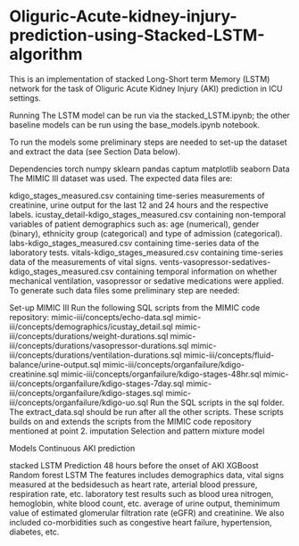 # Oliguric-Acute-kidney-injury-prediction-using-Stacked-LSTM-algorithm
This is an implementation of stacked Long-Short term Memory (LSTM) network for the task of Oliguric Acute Kidney Injury (AKI) prediction in ICU settings.

Running
The LSTM model can be run via the stacked_LSTM.ipynb; the other baseline models can be run using the base_models.ipynb notebook.

To run the models some preliminary steps are needed to set-up the dataset and extract the data (see Section Data below).

Dependencies
torch
numpy
sklearn
pandas
captum
matplotlib
seaborn
Data
The MIMIC III dataset was used. The expected data files are:

kdigo_stages_measured.csv containing time-series measurements of creatinine, urine output for the last 12 and 24 hours and the respective labels.
icustay_detail-kdigo_stages_measured.csv containing non-temporal variables of patient demographics such as: age (numerical), gender (binary), ethnicity group (categorical) and type of admission (categorical).
labs-kdigo_stages_measured.csv containing time-series data of the laboratory tests.
vitals-kdigo_stages_measured.csv containing time-series data of the measurements of vital signs.
vents-vasopressor-sedatives-kdigo_stages_measured.csv containing temporal information on whether mechanical ventilation, vasopressor or sedative medications were applied.
To generate such data files some preliminary step are needed:

Set-up MIMIC III
Run the following SQL scripts from the MIMIC code repository:
mimic-iii/concepts/echo-data.sql
mimic-iii/concepts/demographics/icustay_detail.sql
mimic-iii/concepts/durations/weight-durations.sql
mimic-iii/concepts/durations/vasopressor-durations.sql
mimic-iii/concepts/durations/ventilation-durations.sql
mimic-iii/concepts/fluid-balance/urine-output.sql
mimic-iii/concepts/organfailure/kdigo-creatinine.sql
mimic-iii/concepts/organfailure/kdigo-stages-48hr.sql
mimic-iii/concepts/organfailure/kdigo-stages-7day.sql
mimic-iii/concepts/organfailure/kdigo-stages.sql
mimic-iii/concepts/organfailure/kdigo-uo.sql
Run the SQL scripts in the sql folder. The extract_data.sql should be run after all the other scripts. These scripts builds on and extends the scripts from the MIMIC code repository mentioned at point 2.
imputation
Selection and pattern mixture model

Models
Continuous AKI prediction

stacked LSTM
Prediction 48 hours before the onset of AKI
XGBoost
Random forest
LSTM
The features includes demographics data, vital signs measured at the bedsidesuch as heart rate, arterial blood pressure, respiration rate, etc. laboratory test results such as blood urea nitrogen, hemoglobin, white blood count, etc. average of urine output, theminimum value of estimated glomerular filtration rate (eGFR) and creatinine. We also included co-morbidities such as congestive heart failure, hypertension, diabetes, etc.
